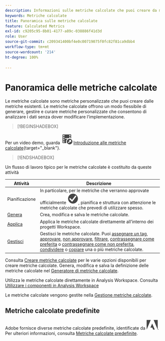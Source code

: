 ```yaml
---
description: Informazioni sulle metriche calcolate che puoi creare da metriche esistenti.
keywords: Metriche calcolate
title: Panoramica sulle metriche calcolate
feature: Calculated Metrics
exl-id: c9205c95-8b01-4177-a89c-038886f41d3d
role: User
source-git-commit: c209341400bf4e0c00719075f0fc82f81ca9dbb4
workflow-type: tm+mt
source-wordcount: '214'
ht-degree: 100%

---
```


# Panoramica delle metriche calcolate

Le metriche calcolate sono metriche personalizzate che puoi creare dalle metriche esistenti. Le metriche calcolate offrono un modo flessibile di generare, gestire e curare metriche personalizzate che consentono di analizzare i dati senza dover modificare l’implementazione.



>[!BEGINSHADEBOX]

Per un video demo, guarda ![VideoCheckedOut](/help/assets/icons/VideoCheckedOut.svg) [Introduzione alle metriche calcolate](https://video.tv.adobe.com/v/35866/?captions=ita&quality=12&learn=on){target="_blank"}.

>[!ENDSHADEBOX]

Un flusso di lavoro tipico per le metriche calcolate è costituito da queste attività

| Attività | Descrizione |
| --- | --- |
| Pianificazione | In particolare, per le metriche che verranno approvate ufficialmente ![CheckmarkCircle](/help/assets/icons/CheckmarkCircle.svg), pianifica e struttura con attenzione le metriche calcolate che prevedi di utilizzare spesso. |
| [Genera](/help/components/calc-metrics/cm-workflow/cm-build-metrics.md) | Crea, modifica e salva le metriche calcolate. |
| [Applica](/help/components/use-components-in-workspace.md) | Applica le metriche calcolate direttamente all’interno dei progetti Workspace. |
| [Gestisci](/help/components/calc-metrics/cm-workflow/cm-manager.md) | Gestisci le metriche calcolate. Puoi [assegnare un tag](/help/components/calc-metrics/cm-workflow/cm-tagging.md), [approvare](/help/components/calc-metrics/cm-workflow/cm-approving.md), [non approvare](/help/components/calc-metrics/cm-workflow/cm-approving.md), [filtrare](/help/components/calc-metrics/cm-workflow/cm-filter.md), [contrassegnare come preferita](/help/components/calc-metrics/cm-workflow/cm-favorite.md) o [contrassegnare come non preferita](/help/components/calc-metrics/cm-workflow/cm-favorite.md), [condividere](/help/components/calc-metrics/cm-workflow/cm-sharing.md) o [copiare](/help/components/calc-metrics/cm-workflow/cm-copy.md) una o più metriche calcolate. |

Consulta [Creare metriche calcolate](/help/components/calc-metrics/cm-workflow/cm-workflow.md) per le varie opzioni disponibili per creare metriche calcolate. Genera, modifica e salva la definizione delle metriche calcolate nel [Generatore di metriche calcolate](cm-workflow/cm-build-metrics.md).

Utilizza le metriche calcolate direttamente in Analysis Workspace. Consulta [Utilizzare i componenti in Analysis Workspace](/help/components/use-components-in-workspace.md)

Le metriche calcolate vengono gestite nella [Gestione metriche calcolate](cm-workflow/cm-manager.md).

## Metriche calcolate predefinite

Adobe fornisce diverse metriche calcolate predefinite, identificate da ![AdobeLogoSmall](/help/assets/icons/AdobeLogoSmall.svg). Per ulteriori informazioni, consulta [Metriche calcolate predefinite](/help/components/calc-metrics/default-calcmetrics.md).
